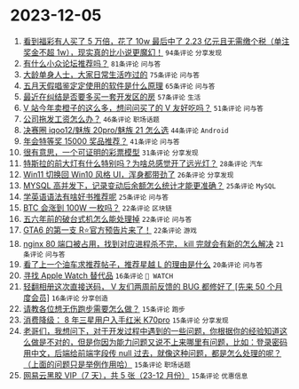 # 2023-12-05

1. [看到福彩有人买了 5 万倍，花了 10w 最后中了 2.23 亿元且无需缴个税（单注奖金不超 1w），现实真的比小说更魔幻！](https://www.v2ex.com/t/997655) `94条评论` `分享发现`
1. [有什么小众论坛推荐吗？](https://www.v2ex.com/t/997648) `81条评论` `问与答`
1. [大龄单身人士，大家日常生活咋过的](https://www.v2ex.com/t/997682) `75条评论` `问与答`
1. [五月天假唱鉴定定使用的软件是什么原理](https://www.v2ex.com/t/997696) `65条评论` `问与答`
1. [最近在纠结是否要多买一套开发区的房](https://www.v2ex.com/t/997706) `57条评论` `生活`
1. [V 站今年卖橙子的这么多，想问问买了的 V 友好吃吗？](https://www.v2ex.com/t/997666) `51条评论` `问与答`
1. [公司拖发工资怎么办？](https://www.v2ex.com/t/997653) `46条评论` `职场话题`
1. [决赛圈 iqoo12/魅族 20pro/魅族 21 怎么选](https://www.v2ex.com/t/997747) `44条评论` `Android`
1. [年会特等奖 15000 奖品推荐？](https://www.v2ex.com/t/997755) `41条评论` `问与答`
1. [很有意思，一个可证明的彩票模型](https://www.v2ex.com/t/997734) `31条评论` `分享发现`
1. [特斯拉的前大灯有什么特别吗？为啥总感觉开了远光灯？](https://www.v2ex.com/t/997685) `28条评论` `汽车`
1. [Win11 切换回 Win10 风格 UI，浑身都带劲了](https://www.v2ex.com/t/997686) `26条评论` `分享发现`
1. [MYSQL 高并发下，记录变动后余额怎么统计才能更准确？](https://www.v2ex.com/t/997702) `25条评论` `MySQL`
1. [学英语语法有啥好书推荐呢](https://www.v2ex.com/t/997650) `25条评论` `问与答`
1. [BTC 会涨到 100W 一枚吗？](https://www.v2ex.com/t/997721) `22条评论` `区块链`
1. [五六年前的破台式机怎么能处理掉](https://www.v2ex.com/t/997705) `22条评论` `问与答`
1. [GTA6 的第一支 R⭐️官方预告片来了！](https://www.v2ex.com/t/997646) `22条评论` `游戏`
1. [nginx 80 端口被占用，找到对应进程杀不完， kill 完就会有新的怎么解决](https://www.v2ex.com/t/997692) `21条评论` `问与答`
1. [看了上一个油车求推荐帖子，推荐星越 L 的理由是什么](https://www.v2ex.com/t/997720) `20条评论` `问与答`
1. [寻找 Apple Watch 替代品](https://www.v2ex.com/t/997748) `16条评论` ` WATCH`
1. [轻翻相册这次直接送码， V 友们两周前反馈的 BUG 都修好了 [先来 50 个月度会员]](https://www.v2ex.com/t/997737) `16条评论` `分享创造`
1. [请教各位想无伤跑步需要怎么做？](https://www.v2ex.com/t/997750) `15条评论` `跑步`
1. [消费降级： 8 年三星用户入手红米 K70pro](https://www.v2ex.com/t/997722) `15条评论` `分享发现`
1. [老哥们，我想问下，对于开发过程中遇到的一些问题，你根据你的经验知道这么做是不对的，但是你因为能力问题又说不上来哪里有问题，比如：登录密码用中文，后端给前端字段传 null 过去，就像这种问题，都是怎么处理的呢？（上面的问题只是举例作用哈）](https://www.v2ex.com/t/997678) `15条评论` `职场话题`
1. [网易云黑胶 VIP（7 天），共 5 张（23-12 月份）](https://www.v2ex.com/t/997651) `15条评论` `优惠信息`

